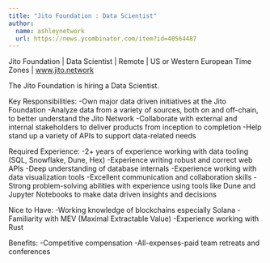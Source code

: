 ```yaml
---
title: "Jito Foundation : Data Scientist"
author:
  name: ashleynetwork
  url: https://news.ycombinator.com/item?id=40564487
---
```

Jito Foundation | Data Scientist | Remote | US or Western European Time Zones | www.jito.network

The Jito Foundation is hiring a Data Scientist.

Key Responsibilities: -Own major data driven initiatives at the Jito Foundation -Analyze data from a variety of sources, both on and off-chain, to better understand the Jito Network -Collaborate with external and internal stakeholders to deliver products from inception to completion -Help stand up a variety of APIs to support data-related needs

Required Experience: -2+ years of experience working with data tooling (SQL, Snowflake, Dune, Hex) -Experience writing robust and correct web APIs -Deep understanding of database internals -Experience working with data visualization tools -Excellent communication and collaboration skills -Strong problem-solving abilities with experience using tools like Dune and Jupyter Notebooks to make data driven insights and decisions

Nice to Have: -Working knowledge of blockchains especially Solana -Familiarity with MEV (Maximal Extractable Value) -Experience working with Rust

Benefits: -Competitive compensation -All-expenses-paid team retreats and conferences
